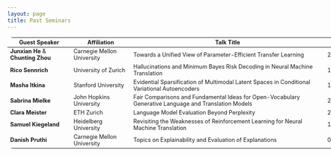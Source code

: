 ```yaml
---
layout: page
title: Past Seminars
---
```


<head>
<style>
table {
    border-collapse: collapse;
    margin: 15px 0;
    font-size: 0.9em;
    border-radius: 12px;
    border: none;
    min-width: 800px;
    width: 800px;
}

thead tr {
    background-color:#57a0d3;
    color: #ffffff;
    text-align: left;
    border: none;
}

table, tr, td {
    border: none;
}

tbody tr.active-row {
    font-weight: bold;
    font-size: 0.9em;
    color: #009879;
    border-spacing:5em;
}

tbody tr.past-row {
    font-size: 0.85em;
    background-color: #f3f3f3;
}


th, td {
    padding: 10px 10px;
}


}
</style>
</head>

<table>
    <thead>
        <tr>
            <th>Guest Speaker</th>
            <th>Affiliation</th>
            <th>Talk Title</th>
            <th style="width:  10.33%">Date</th>
        </tr>
    </thead>
    <tbody>
        <tr class="past-row">
            <td><strong>Junxian He</strong> & <strong>Chunting Zhou</strong></td>
            <td>Carnegie Mellon University</td>
            <td>Towards a Unified View of Parameter-Efficient Transfer Learning</td>
            <td class="date">25 Oct</td>
        </tr>
        <tr class="past-row">
            <td><strong>Rico Sennrich</strong></td>
            <td>University of Zurich</td>
            <td>Hallucinations and Minimum Bayes Risk Decoding in Neural Machine Translation</td>
            <td>18 Oct</td>
        </tr>
        <tr class="past-row">
            <td><strong>Masha Itkina</strong></td>
            <td>Stanford University</td>
            <td>Evidential Sparsification of Multimodal Latent Spaces in Conditional Variational Autoencoders</td>
            <td>11 Oct</td>
        </tr>
        <tr class="past-row">
            <td><strong>Sabrina Mielke</strong></td>
            <td>John Hopkins University</td>
            <td>Fair Comparisons and Fundamental Ideas for Open-Vocabulary Generative Language and Translation Models</td>
            <td>27 Sep</td>
        </tr>
        <tr class="past-row">
            <td><strong>Clara Meister</strong></td>
            <td>ETH Zurich</td>
            <td>Language Model Evaluation Beyond Perplexity</td>
            <td>20 Sep</td>
        </tr>
        <tr class="past-row">
            <td><strong>Samuel Kiegeland</strong></td>
            <td>Heidelberg University</td>
            <td>Revisiting the Weaknesses of Reinforcement Learning for Neural Machine Translation</td>
            <td>13 Sep</td>
        </tr>
        <tr class="past-row">
            <td><strong>Danish Pruthi</strong></td>
            <td>Carnegie Mellon University</td>
            <td>Topics on Explainability and Evaluation of Explanations</td>
            <td>06 Sep</td>
        </tr>
        <!-- and so on... -->
    </tbody>
</table>